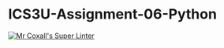 # ICS3U-Assignment-06-Python

[![Mr Coxall's Super Linter](https://github.com/venika-sem/ICS3U-Assignment-06-Python/workflows/Mr%20Coxall's%20Super%20Linter/badge.svg)](https://github.com/venika-sem/ICS3U-Assignment-06-Python/actions/)
